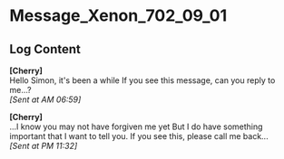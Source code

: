 # Message_Xenon_702_09_01
## Log Content
**[Cherry]**<br>
Hello Simon, it's been a while
If you see this message, can you reply to me...?<br>
*[Sent at AM 06:59]*

**[Cherry]**<br>
...I know you may not have forgiven me yet 
But I do have something important that I want to tell you. If you see this, please call me back...<br>
*[Sent at PM 11:32]*